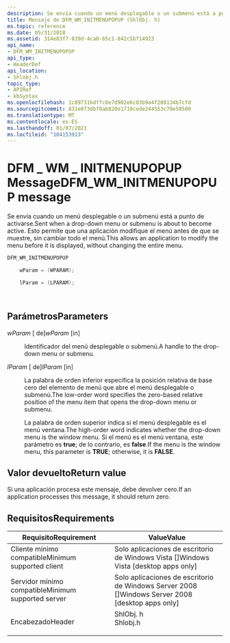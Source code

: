 ```yaml
---
description: Se envía cuando un menú desplegable o un submenú está a punto de activarse. Esto permite que una aplicación modifique el menú antes de que se muestre, sin cambiar todo el menú.
title: Mensaje de DFM_WM_INITMENUPOPUP (ShlObj. h)
ms.topic: reference
ms.date: 05/31/2018
ms.assetid: 314e83f7-839d-4ca0-b5c1-842c5bf14923
api_name:
- DFM_WM_INITMENUPOPUP
api_type:
- HeaderDef
api_location:
- Shlobj.h
topic_type:
- APIRef
- kbSyntax
ms.openlocfilehash: 1c89731bdffc0e7d902e6c83b9a4f208134b7cfd
ms.sourcegitcommit: 831e8f3db78ab820e1710cede244553c70e50500
ms.translationtype: MT
ms.contentlocale: es-ES
ms.lasthandoff: 01/07/2021
ms.locfileid: "104153913"
---
```

# <a name="dfm_wm_initmenupopup-message"></a><span data-ttu-id="11e64-104">DFM \_ WM \_ INITMENUPOPUP Message</span><span class="sxs-lookup"><span data-stu-id="11e64-104">DFM\_WM\_INITMENUPOPUP message</span></span>

<span data-ttu-id="11e64-105">Se envía cuando un menú desplegable o un submenú está a punto de activarse.</span><span class="sxs-lookup"><span data-stu-id="11e64-105">Sent when a drop-down menu or submenu is about to become active.</span></span> <span data-ttu-id="11e64-106">Esto permite que una aplicación modifique el menú antes de que se muestre, sin cambiar todo el menú.</span><span class="sxs-lookup"><span data-stu-id="11e64-106">This allows an application to modify the menu before it is displayed, without changing the entire menu.</span></span>


```C++
DFM_WM_INITMENUPOPUP 

    wParam = (WPARAM);

    lParam = (LPARAM);

            
```



## <a name="parameters"></a><span data-ttu-id="11e64-107">Parámetros</span><span class="sxs-lookup"><span data-stu-id="11e64-107">Parameters</span></span>

<dl> <dt>

<span data-ttu-id="11e64-108">*wParam* \[ de\]</span><span class="sxs-lookup"><span data-stu-id="11e64-108">*wParam* \[in\]</span></span>
</dt> <dd>

<span data-ttu-id="11e64-109">Identificador del menú desplegable o submenú.</span><span class="sxs-lookup"><span data-stu-id="11e64-109">A handle to the drop-down menu or submenu.</span></span>

</dd> <dt>

<span data-ttu-id="11e64-110">*lParam* \[ de\]</span><span class="sxs-lookup"><span data-stu-id="11e64-110">*lParam* \[in\]</span></span>
</dt> <dd>

<span data-ttu-id="11e64-111">La palabra de orden inferior especifica la posición relativa de base cero del elemento de menú que abre el menú desplegable o submenú.</span><span class="sxs-lookup"><span data-stu-id="11e64-111">The low-order word specifies the zero-based relative position of the menu item that opens the drop-down menu or submenu.</span></span>

<span data-ttu-id="11e64-112">La palabra de orden superior indica si el menú desplegable es el menú ventana.</span><span class="sxs-lookup"><span data-stu-id="11e64-112">The high-order word indicates whether the drop-down menu is the window menu.</span></span> <span data-ttu-id="11e64-113">Si el menú es el menú ventana, este parámetro es **true**; de lo contrario, es **false**.</span><span class="sxs-lookup"><span data-stu-id="11e64-113">If the menu is the window menu, this parameter is **TRUE**; otherwise, it is **FALSE**.</span></span>

</dd> </dl>

## <a name="return-value"></a><span data-ttu-id="11e64-114">Valor devuelto</span><span class="sxs-lookup"><span data-stu-id="11e64-114">Return value</span></span>

<span data-ttu-id="11e64-115">Si una aplicación procesa este mensaje, debe devolver cero.</span><span class="sxs-lookup"><span data-stu-id="11e64-115">If an application processes this message, it should return zero.</span></span>

## <a name="requirements"></a><span data-ttu-id="11e64-116">Requisitos</span><span class="sxs-lookup"><span data-stu-id="11e64-116">Requirements</span></span>



| <span data-ttu-id="11e64-117">Requisito</span><span class="sxs-lookup"><span data-stu-id="11e64-117">Requirement</span></span> | <span data-ttu-id="11e64-118">Value</span><span class="sxs-lookup"><span data-stu-id="11e64-118">Value</span></span> |
|-------------------------------------|-------------------------------------------------------------------------------------|
| <span data-ttu-id="11e64-119">Cliente mínimo compatible</span><span class="sxs-lookup"><span data-stu-id="11e64-119">Minimum supported client</span></span><br/> | <span data-ttu-id="11e64-120">Solo aplicaciones de escritorio de Windows Vista \[\]</span><span class="sxs-lookup"><span data-stu-id="11e64-120">Windows Vista \[desktop apps only\]</span></span><br/>                                      |
| <span data-ttu-id="11e64-121">Servidor mínimo compatible</span><span class="sxs-lookup"><span data-stu-id="11e64-121">Minimum supported server</span></span><br/> | <span data-ttu-id="11e64-122">Solo aplicaciones de escritorio de Windows Server 2008 \[\]</span><span class="sxs-lookup"><span data-stu-id="11e64-122">Windows Server 2008 \[desktop apps only\]</span></span><br/>                                |
| <span data-ttu-id="11e64-123">Encabezado</span><span class="sxs-lookup"><span data-stu-id="11e64-123">Header</span></span><br/>                   | <dl> <span data-ttu-id="11e64-124"><dt>ShlObj. h</dt></span><span class="sxs-lookup"><span data-stu-id="11e64-124"><dt>Shlobj.h</dt></span></span> </dl> |



 

 




